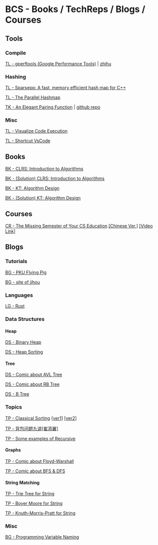 # BCS - Books / TechReps / Blogs / Courses

## Tools

### Compile

[TL - gperftools (Google Performance Tools)](https://github.com/gperftools/gperftools) | [zhihu](https://zhuanlan.zhihu.com/p/129380947)

### Hashing

[TL - Sparsepp: A fast, memory efficient hash map for C++](https://github.com/greg7mdp/sparsepp)

[TL - The Parallel Hashmap](https://github.com/greg7mdp/parallel-hashmap)

[TK - An Elegant Pairing Function](http://szudzik.com/ElegantPairing.pdf) | [github repo](https://github.com/ccapo/elegant-pair)

### Misc

[TL - Visualize Code Execution](https://pythontutor.com/)

[TL - Shortcut VsCode](https://code.visualstudio.com/docs/getstarted/keybindings#_keyboard-shortcuts-reference)



## Books

[BK - CLRS: Introduction to Algorithms](https://github.com/EdwardTex/References-for-Graph-Problem/blob/main/bcs/bcs_bktr/bcs_bk_IntroAlgo.pdf)

[BK - (Solution) CLRS: Introduction to Algorithms](https://sites.math.rutgers.edu/~ajl213/CLRS/CLRS.html)

[BK - KT: Algorithm Design](https://github.com/EdwardTex/References-for-Graph-Problem/blob/main/bcs/bcs_bktr/bcs_bk_algoDesign.pdf)

[BK - (Solution) KT: Algorithm Design](https://github.com/EdwardTex/References-for-Graph-Problem/blob/main/bcs/bcs_bktr/bcs_bk_algoDesignSol.pdf)


## Courses

[CR - The Missing Semester of Your CS Education]() [[Chinese Ver.]](https://missing-semester-cn.github.io/) [[Video Link]](https://www.youtube.com/playlist?list=PLyzOVJj3bHQuloKGG59rS43e29ro7I57J)



## Blogs

### Tutorials

[BG - PKU Flying Pig](https://github.com/PKUFlyingPig/pku-cs-self-learning)

[BG - site of jjhou](http://boolan.com/jjhou/)

### Languages

[LG - Rust](https://github.com/sunface/rust-course)

### Data Structures

#### Heap

[DS - Binary Heap](https://mp.weixin.qq.com/s/TKRtF2dAtH7VuNs-FC4awA)

[DS - Heap Sorting](https://mp.weixin.qq.com/s/B0ImTjuQJiR7ahRzBpslcg)

#### Tree

[DS - Comic about AVL Tree](https://mp.weixin.qq.com/s/dYP5-fM22BgM3viWg4V44A)

[DS - Comic about RB Tree](https://mp.weixin.qq.com/s/p_fEMMNjlnPbbwY9dDQMAQ)

[DS - B Tree](https://mp.weixin.qq.com/s?__biz=Mzg2NzA4MTkxNQ==&mid=2247486101&idx=1&sn=980f6dfb7643a9ff4f5a661d4a496046&chksm=ce404141f937c85750232523583435e97f3965a3761fa327e5d79e2b720dfced1a1dfc731d3b&token=1321503479&lang=zh_CN#rd)

### Topics

[TP - Classical Sorting]() [[ver1]](https://mp.weixin.qq.com/s/IAZnN00i65Ad3BicZy5kzQ) [[ver2]](https://www.cxyxiaowu.com/725.html)

[TP - 背包问题九讲[崔添翼]](https://github.com/tianyicui/pack/blob/master/V2.pdf)

[TP - Some examples of Recursive](https://mp.weixin.qq.com/s/mJ_jZZoak7uhItNgnfmZvQ)

#### Graphs

[TP - Comic about Floyd-Warshall](https://mp.weixin.qq.com/s/qnPSzv_xWSZN0VpdUgwvMg)

[TP - Comic about BFS & DFS](https://mp.weixin.qq.com/s/WA5hQXkcACIarcdVnRnuiw)

#### String Matching

[TP - Trie Tree for String](https://mp.weixin.qq.com/s/ZYtU4v9y2KMLT0d2X_MIZQ)

[TP - Boyer Moore for String](https://mp.weixin.qq.com/s/ZYtU4v9y2KMLT0d2X_MIZQ)

[TP - Knuth-Morris-Pratt for String](https://mp.weixin.qq.com/s?__biz=Mzg2NzA4MTkxNQ==&mid=2247485226&idx=1&sn=11318aed06e7b24120256cb3d6c4456d&scene=21#wechat_redirect)



### Misc

[BG - Programming Variable Naming](http://hzwer.com/9160.html)

